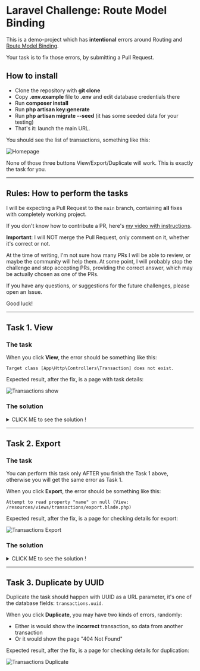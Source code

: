 # Laravel Challenge: Route Model Binding

This is a demo-project which has **intentional** errors around Routing and [Route Model Binding](https://laravel.com/docs/8.x/routing#route-model-binding). 

Your task is to fix those errors, by submitting a Pull Request.

## How to install 

- Clone the repository with __git clone__
- Copy __.env.example__ file to __.env__ and edit database credentials there
- Run __composer install__
- Run __php artisan key:generate__
- Run __php artisan migrate --seed__ (it has some seeded data for your testing)
- That's it: launch the main URL.

You should see the list of transactions, something like this:

![Homepage](https://laraveldaily.com/wp-content/uploads/2021/07/Screenshot-2021-07-24-at-09.58.37.png)

None of those three buttons View/Export/Duplicate will work. This is exactly the task for you.

---

## Rules: How to perform the tasks

I will be expecting a Pull Request to the `main` branch, containing **all** fixes with completely working project.

If you don't know how to contribute a PR, here's [my video with instructions](https://www.youtube.com/watch?v=vEcT6JIFji0).

**Important**: I will NOT merge the Pull Request, only comment on it, whether it's correct or not.

At the time of writing, I'm not sure how many PRs I will be able to review, or maybe the community will help them. At some point, I will probably stop the challenge and stop accepting PRs, providing the correct answer, which may be actually chosen as one of the PRs.

If you have any questions, or suggestions for the future challenges, please open an Issue.

Good luck!

---

## Task 1. View

### The task

When you click **View**, the error should be something like this:

```
Target class [App\Http\Controllers\Transaction] does not exist.
```

Expected result, after the fix, is a page with task details:

![Transactions show](https://laraveldaily.com/wp-content/uploads/2021/07/Screenshot-2021-07-24-at-10.02.46.png)

### The solution
<details>
    <summary> CLICK ME to see the solution ! </summary>

    The problem is that the Transactions model is *not* imported !

    In the index method, the Transactions are grabbed correctly because of the usage of the full namespace (\App\Models\Transaction).

    However, in the other methods, we are trying to call Transactions class without importing it so PHP tries, by default, to find a class named Transactions in the same namespace as the controller (App\Http\Controllers) which obviously does not exist hence the error => Target class [App\Http\Controllers\Transaction] does not exist.

</details>

---

## Task 2. Export

### The task

You can perform this task only AFTER you finish the Task 1 above, otherwise you will get the same error as Task 1.

When you click **Export**, the error should be something like this:

```
Attempt to read property "name" on null (View: /resources/views/transactions/export.blade.php)
```

Expected result, after the fix, is a page for checking details for export:

![Transactions Export](https://laraveldaily.com/wp-content/uploads/2021/07/Screenshot-2021-07-24-at-10.05.53.png)

### The solution
<details>
    <summary> CLICK ME to see the solution ! </summary>

    At first, you would think that the problem is in the relationship because its trying to read property name on null => meaning the user is not grabbed correctly.

    After some investigation, you would find that the relationship is correctly defined in the model so it's time to check if the transaction is found at all ... and you would be surprised to find that the controller is not receiving any transaction !

    So you go check the route model binding (if you don't know what this means, it's just that instead of passing the transaction's id to the controller, we pass all the transaction)

    And here we find the (intentional) typo in the sense that the controller is expecting a variable named 'transaction' and the route is binding the model to a variable named 'transactions' (see the S)

    => Solution = we remove the 'S' and everything works as expected

</details>

---

## Task 3. Duplicate by UUID

Duplicate the task should happen with UUID as a URL parameter, it's one of the database fields: `transactions.uuid`.

When you click **Duplicate**, you may have two kinds of errors, randomly:

- Either is would show the **incorrect** transaction, so data from another transaction
- Or it would show the page "404 Not Found"

Expected result, after the fix, is a page for checking details for duplication:

![Transactions Duplicate](https://laraveldaily.com/wp-content/uploads/2021/07/Screenshot-2021-07-24-at-10.09.50.png)
